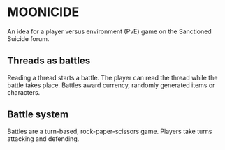 # MOONICIDE
An idea for a player versus environment (PvE) game on the Sanctioned Suicide forum.

## Threads as battles
Reading a thread starts a battle. The player can read the thread while the battle takes place. Battles award currency, randomly generated items or characters.

## Battle system
Battles are a turn-based, rock-paper-scissors game. Players take turns attacking and defending.
